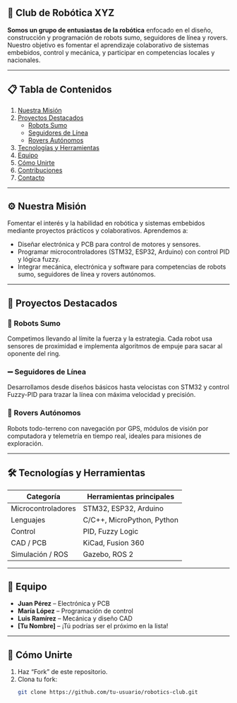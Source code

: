 ## 🚀 Club de Robótica XYZ

**Somos un grupo de entusiastas de la robótica** enfocado en el diseño, construcción y programación de robots sumo, seguidores de línea y rovers. Nuestro objetivo es fomentar el aprendizaje colaborativo de sistemas embebidos, control y mecánica, y participar en competencias locales y nacionales.

---

## 📋 Tabla de Contenidos

1. [Nuestra Misión](#nuestra-misión)  
2. [Proyectos Destacados](#proyectos-destacados)  
   - [Robots Sumo](#robots-sumo)  
   - [Seguidores de Línea](#seguidores-de-línea)  
   - [Rovers Autónomos](#rovers-autónomos)  
3. [Tecnologías y Herramientas](#tecnologías-y-herramientas)  
4. [Equipo](#equipo)  
5. [Cómo Unirte](#cómo-uniirte)  
6. [Contribuciones](#contribuciones)  
7. [Contacto](#contacto)  

---

## ⚙️ Nuestra Misión

Fomentar el interés y la habilidad en robótica y sistemas embebidos mediante proyectos prácticos y colaborativos. Aprendemos a:

- Diseñar electrónica y PCB para control de motores y sensores.  
- Programar microcontroladores (STM32, ESP32, Arduino) con control PID y lógica fuzzy.  
- Integrar mecánica, electrónica y software para competencias de robots sumo, seguidores de línea y rovers autónomos.  

---

## 📂 Proyectos Destacados

### 🤼 Robots Sumo  
Competimos llevando al límite la fuerza y la estrategia. Cada robot usa sensores de proximidad e implementa algoritmos de empuje para sacar al oponente del ring.

### ➖ Seguidores de Línea  
Desarrollamos desde diseños básicos hasta velocistas con STM32 y control Fuzzy-PID para trazar la línea con máxima velocidad y precisión.

### 🚙 Rovers Autónomos  
Robots todo-terreno con navegación por GPS, módulos de visión por computadora y telemetría en tiempo real, ideales para misiones de exploración.

---

## 🛠 Tecnologías y Herramientas

| Categoría           | Herramientas principales               |
|---------------------|-----------------------------------------|
| Microcontroladores  | STM32, ESP32, Arduino                  |
| Lenguajes           | C/C++, MicroPython, Python             |
| Control             | PID, Fuzzy Logic                       |
| CAD / PCB           | KiCad, Fusion 360                      |
| Simulación / ROS    | Gazebo, ROS 2                          |

---

## 👥 Equipo

- **Juan Pérez** – Electrónica y PCB  
- **María López** – Programación de control  
- **Luis Ramírez** – Mecánica y diseño CAD  
- **[Tu Nombre]** – ¡Tú podrías ser el próximo en la lista!  

---

## 🤝 Cómo Unirte

1. Haz “Fork” de este repositorio.  
2. Clona tu fork:  
   ```bash
   git clone https://github.com/tu-usuario/robotics-club.git
